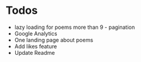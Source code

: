 # Todos

- lazy loading for poems more than 9 - pagination
- Google Analytics
- One landing page about poems
- Add likes feature
- Update Readme
